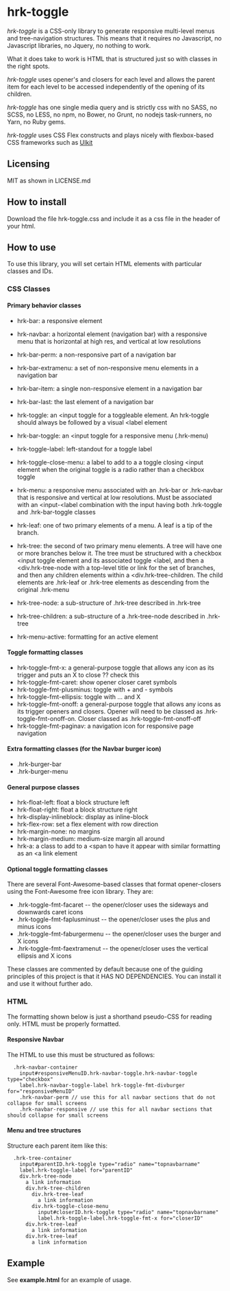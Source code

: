 # hrk-toggle

_hrk-toggle_ is a CSS-only library to generate responsive multi-level menus and tree-navigation structures. This means that it requires no Javascript, no Javascript libraries, no Jquery, no nothing to work.

What it does take to work is HTML that is structured just so with classes in the right spots.

_hrk-toggle_ uses opener's and closers for each level and allows the parent item for each level to be accessed independently of the opening of its children.

_hrk-toggle_ has one single media query and is strictly css with no SASS, no SCSS, no LESS, no npm, no Bower, no Grunt, no nodejs task-runners, no Yarn, no Ruby gems.

_hrk-toggle_ uses CSS Flex constructs and plays nicely with flexbox-based CSS frameworks such as [UIkit](https://getuikit.com)

## Licensing

MIT as shown in LICENSE.md

## How to install

Download the file hrk-toggle.css and include it as a css file in the header of your html.

## How to use

To use this library, you will set certain HTML elements with particular classes and IDs.

### CSS Classes

#### Primary behavior classes

  - hrk-bar: a responsive element
  - hrk-navbar: a horizontal element (navigation bar) with a responsive menu that is horizontal at high res, and vertical at low resolutions
  - hrk-bar-perm: a non-responsive part of a navigation bar
  - hrk-bar-extramenu: a set of non-responsive menu elements in a navigation bar
  - hrk-bar-item: a single non-responsive element in a navigation bar
  - hrk-bar-last: the last element of a navigation bar

  - hrk-toggle: an <input toggle for a toggleable element. An hrk-toggle should always be followed by a visual <label element
  - hrk-bar-toggle: an <input toggle for a responsive menu (.hrk-menu)
  - hrk-toggle-label: left-standout for a toggle label
  - hrk-toggle-close-menu: a label to add to a a toggle closing <input element when the original toggle is a radio rather than a checkbox toggle
  
  - hrk-menu: a responsive menu associated with an .hrk-bar or .hrk-navbar that is responsive and vertical at low resolutions. Must be associated with an <input-<label combination with the input having both .hrk-toggle and .hrk-bar-toggle classes
  - hrk-leaf: one of two primary elements of a menu. A leaf is a tip of the branch.
  - hrk-tree: the second of two primary menu elements. A tree will have one or more branches below it. The tree must be structured with a checkbox <input toggle element and its associated toggle <label, and then a <div.hrk-tree-node with a top-level title or link for the set of branches, and then any children elements within a <div.hrk-tree-children. The child elements are .hrk-leaf or .hrk-tree elements as descending from the original .hrk-menu
  - hrk-tree-node: a sub-structure of .hrk-tree described in .hrk-tree
  - hrk-tree-children: a sub-structure of a .hrk-tree-node described in .hrk-tree
  - hrk-menu-active: formatting for an active element
  
#### Toggle formatting classes

  - hrk-toggle-fmt-x: a general-purpose toggle that allows any icon as its trigger and puts an X to close ?? check this
  - hrk-toggle-fmt-caret: show opener closer caret symbols
  - hrk-toggle-fmt-plusminus: toggle with + and - symbols
  - hrk-toggle-fmt-ellipsis: toggle with ... and X
  - hrk-toggle-fmt-onoff: a general-purpose toggle that allows any icons as its trigger openers and closers. Opener will need to be classed as .hrk-toggle-fmt-onoff-on. Closer classed as .hrk-toggle-fmt-onoff-off
  - hrk-toggle-fmt-paginav: a navigation icon for responsive page navigation

#### Extra formatting classes (for the Navbar burger icon)

  - .hrk-burger-bar
  - .hrk-burger-menu
  
#### General purpose classes

  - hrk-float-left: float a block structure left
  - hrk-float-right: float a block structure right
  - hrk-display-inlineblock: display as inline-block
  - hrk-flex-row: set a flex element with row direction
  - hrk-margin-none: no margins
  - hrk-margin-medium: medium-size margin all around  
  - hrk-a: a class to add to a <span to have it appear with similar formatting as an <a link element

#### Optional toggle formatting classes

There are several Font-Awesome-based classes that format opener-closers using the Font-Awesome free icon library. They are:

  - .hrk-toggle-fmt-facaret -- the opener/closer uses the sideways and downwards caret icons
  - .hrk-toggle-fmt-faplusminust -- the opener/closer uses the plus and minus icons
  - .hrk-toggle-fmt-faburgermenu -- the opener/closer uses the burger and X icons
  - .hrk-toggle-fmt-faextramenut -- the opener/closer uses the vertical ellipsis and X icons

These classes are commented by default because one of the guiding principles of this project is that it HAS NO DEPENDENCIES. You can install it and use it without further ado.

### HTML

The formatting shown below is just a shorthand pseudo-CSS for reading only. HTML must be properly formatted.

#### Responsive Navbar

The HTML to use this must be structured as follows:

~~~
  .hrk-navbar-container
    input#responsiveMenuID.hrk-navbar-toggle.hrk-navbar-toggle type="checkbox"
    label.hrk-navbar-toggle-label hrk-toggle-fmt-divburger for="responsiveMenuID"
    .hrk-navbar-perm // use this for all navbar sections that do not collapse for small screens
    .hrk-navbar-responsive // use this for all navbar sections that should collapse for small screens
~~~

#### Menu and tree structures

Structure each parent item like this:

~~~
  .hrk-tree-container
    input#parentID.hrk-toggle type="radio" name="topnavbarname"
    label.hrk-toggle-label for="parentID"
    div.hrk-tree-node
      a link information
      div.hrk-tree-children
        div.hrk-tree-leaf
          a link information
        div.hrk-toggle-close-menu
          input#closerID.hrk-toggle type="radio" name="topnavbarname"
          label.hrk-toggle-label.hrk-toggle-fmt-x for="closerID"
      div.hrk-tree-leaf
        a link information
      div.hrk-tree-leaf
        a link information
~~~

## Example

See __example.html__ for an example of usage.